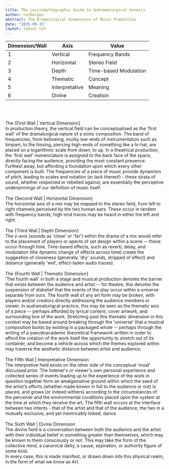 ```yaml
---
title: The Lexicomythographic Guide to Audramaturgical Genesis
author: notBorges
abstract: The Dramaturgical Dimensions of Music Production
date: "2025-09-15"
layout: layout.njk
---
```


| Dimension/Wall | Axis           | Value                 |
| -------------- | -------------- | --------------------- |
| 1              | Vertical       | Frequency Bands       |
| 2              | Horizontal     | Stereo Field          |
| 3              | Depth          | Time-based Modulation |
| 4              | Thematic       | Concept               |
| 5              | Interpretative | Meaning               |
| 6              | Divine         | Creation              |

<br><br>

The {First Wall | Vertical Dimension}
<br>
In production theory, the vertical field can be conceptualised as the 'first wall' of the dramaturgical nature of a sonic composition. The band of frequencies, from bellowing, murky low-ends of instrumentation such as timpani, to the hissing, piercing high-ends of something like a hi-hat, are placed on a logarithmic scale from down, to up. In a theatrical production, the 'first wall' nomenclature is assigned to the back face of the space, directly facing the audience, providing the most constant presence. Furthest away, but affording a foundation upon which every other component is built. The frequencies of a piece of music provide dynamism of pitch, leading to scales and notation (or lack thereof) - these strata of sound, whether respected or rebelled against, are essentially the perceptive underpinnings of our definition of music itself.
<br><br>
The {Second Wall | Horizontal Dimension} 
<br>
The horizontal axis of a mix may be mapped to the stereo field, from left to right channels perceived by the two human ears. These occur in tandem with frequency bands; high-end traces may be heard in either the left and right. 
<br><br>
The {Third Wall | Depth Dimension}
<br>
The z-axis (sounds as 'close' or 'far') within the drama of a mix would refer to the placement of players or apects of set design within a scene -- these occur through time. Time-based effects, such as reverb, delay, and modulation (the dynamic change of effects across time) create the suggestion of closeness (generally 'dry' sounds, stripped of effect) and distance (generally 'wet', effect-laden audio traces). 
<br><br>
The {Fourth Wall | Thematic Dimension}
<br>
'The fourth wall' in both a stage and musical production denotes the barrier that exists between the audience and artist -- for theatre, this denotes the suspension of disbelief that the events of the play occur within a universe separate from ours. The fourth wall of any art form may be broken, with players and/or creators directly addressing the audience members or viewer. In audramaturigcal practice, this may be seen as the thematic axis of a piece -- perhaps afforded by lyrical content, cover artwork, and surrounding lore of the work. Stretching past this thematic dimension in this context may be based around breaking through the 'universe' that a musical composition builds by existing in a packaged whole -- perhaps through the writing of a pseudoacademic theoretical framework written in order to afford the creation of the work itself the opportunity to stretch out of its container, and become a vehicle across which the themes explored within may traverse the aesthetic distance between artist and audience. 
<br><br>
The Fifth Wall | Interpretative Dimension
<br>
The interpretive field exists on the other side of the conceptual 'moat' discussed prior. The listener's or viewer's own personal experience and collected series of events leading up to the experience of the work in question together form an amalgamative ground within which the seed of the artist's efforts (whether made known in full to the audience or not) is placed, and grows (or indeed withers) according to the circumstances of the perceiver and the environmental conditions placed upon the system at the time at which they receive the art. The fifth wall occurs at the interface between two intents - that of the artist and that of the audience; the two in a mutually exclusive, and yet inextricably linked, dance. 
<br><br>
The Sixth Wall | Divine Dimension
<br>
The divine field is a conversation between both the audience and the artist with their individual belief in something greater than themselves, which may be known to them consciously or not. This may take the form of the collective mind, a canonical deity, a cause, aspiration, or authority figure of some kind.
<br>
In every case, this is made manifest, or drawn down into this physical realm, in the form of what we know as Art. 



